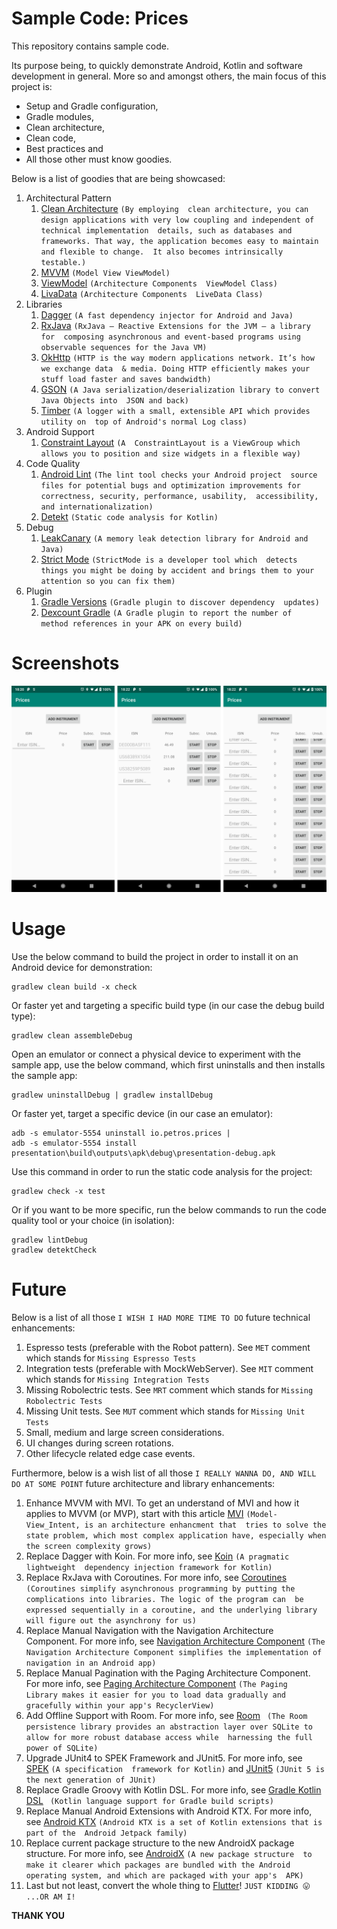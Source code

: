 # Sample Code: Prices

This repository contains sample code. 

Its purpose being, to quickly demonstrate Android, Kotlin and software development in general. More so and amongst others, 
the main focus of this project is:
- Setup and Gradle configuration, 
- Gradle modules,
- Clean architecture,
- Clean code,
- Best practices and 
- All those other must know goodies.

Below is a list of goodies that are being showcased:

1. Architectural Pattern
    1. [Clean Architecture](https://8thlight.com/blog/uncle-bob/2012/08/13/the-clean-architecture.html) ```(By employing 
    clean architecture, you can design applications with very low coupling and independent of technical implementation 
    details, such as databases and frameworks. That way, the application becomes easy to maintain and flexible to change. 
    It also becomes intrinsically testable.)```
    2. [MVVM](https://en.wikipedia.org/wiki/Model%E2%80%93view%E2%80%93viewmodel) ```(Model View ViewModel)```
    3. [ViewModel](https://developer.android.com/topic/libraries/architecture/viewmodel) ```(Architecture Components 
    ViewModel Class)```
    4. [LivaData](https://developer.android.com/topic/libraries/architecture/livedata) ```(Architecture Components 
    LiveData Class)```
2. Libraries
    1. [Dagger](https://github.com/google/dagger) ```(A fast dependency injector for Android and Java)```
    2. [RxJava](https://github.com/ReactiveX/RxJava) ```(RxJava – Reactive Extensions for the JVM – a library for 
    composing asynchronous and event-based programs using observable sequences for the Java VM)```
    3. [OkHttp](https://square.github.io/okhttp) ```(HTTP is the way modern applications network. It’s how we exchange data 
    & media. Doing HTTP efficiently makes your stuff load faster and saves bandwidth)```
    4. [GSON](https://github.com/google/gson) ```(A Java serialization/deserialization library to convert Java Objects into 
    JSON and back)```
    5. [Timber](https://github.com/JakeWharton/timber) ```(A logger with a small, extensible API which provides utility on 
    top of Android's normal Log class)```
3. Android Support
    1. [Constraint Layout](https://developer.android.com/reference/android/support/constraint/ConstraintLayout) ```(A 
    ConstraintLayout is a ViewGroup which allows you to position and size widgets in a flexible way)```
4. Code Quality
    1. [Android Lint](https://developer.android.com/studio/write/lint.html) ```(The lint tool checks your Android project 
    source files for potential bugs and optimization improvements for correctness, security, performance, usability, 
    accessibility, and internationalization)```
    2. [Detekt](https://github.com/arturbosch/detekt) ```(Static code analysis for Kotlin)```
6. Debug
    1. [LeakCanary](https://github.com/square/leakcanary) ```(A memory leak detection library for Android and Java)```
    1. [Strict Mode](https://developer.android.com/reference/android/os/StrictMode) ```(StrictMode is a developer tool which 
    detects things you might be doing by accident and brings them to your attention so you can fix them)```
7. Plugin
    1. [Gradle Versions](https://github.com/ben-manes/gradle-versions-plugin) ```(Gradle plugin to discover dependency 
    updates)```
    2. [Dexcount Gradle](https://github.com/KeepSafe/dexcount-gradle-plugin) ```(A Gradle plugin to report the number of 
    method references in your APK on every build)```

# Screenshots

![alt tag](https://github.com/ParaskP7/sample-code-prices/blob/master/demo.png)

# Usage

Use the below command to build the project in order to install it on an Android device for demonstration:
```
gradlew clean build -x check
```

Or faster yet and targeting a specific build type (in our case the debug build type):
```
gradlew clean assembleDebug
```

Open an emulator or connect a physical device to experiment with the sample app, use the below command, which first 
uninstalls and then installs the sample app:
```
gradlew uninstallDebug | gradlew installDebug
```

Or faster yet, target a specific device (in our case an emulator):
```
adb -s emulator-5554 uninstall io.petros.prices | 
adb -s emulator-5554 install presentation\build\outputs\apk\debug\presentation-debug.apk
```

Use this command in order to run the static code analysis for the project:
```
gradlew check -x test
```

Or if you want to be more specific, run the below commands to run the code quality tool or your choice (in isolation):
```
gradlew lintDebug
gradlew detektCheck
```

# Future

Below is a list of all those ```I WISH I HAD MORE TIME TO DO``` future technical enhancements:
1. Espresso tests (preferable with the Robot pattern). See `MET` comment which stands for `Missing Espresso Tests`
2. Integration tests (preferable with MockWebServer). See `MIT` comment which stands for `Missing Integration Tests`
3. Missing Robolectric tests. See `MRT` comment which stands for `Missing Robolectric Tests`
4. Missing Unit tests. See `MUT` comment which stands for `Missing Unit Tests`
5. Small, medium and large screen considerations.
6. UI changes during screen rotations.
7. Other lifecycle related edge case events.

Furthermore, below is a wish list of all those ```I REALLY WANNA DO, AND WILL DO AT SOME POINT``` future architecture 
and library enhancements:
1. Enhance MVVM with MVI. To get an understand of MVI and how it applies to MVVM (or MVP), start with this article
   [MVI](http://hannesdorfmann.com/android/model-view-intent) ```(Model-View_Intent, is an architecture enhancment that 
   tries to solve the state problem, which most complex application have, especially when the screen complexity grows)```
2. Replace Dagger with Koin. For more info, see [Koin](https://github.com/InsertKoinIO/koin) ```(A pragmatic lightweight 
   dependency injection framework for Kotlin)```
3. Replace RxJava with Coroutines. For more info, see [Coroutines](https://kotlinlang.org/docs/reference/coroutines.html) ```
   (Coroutines simplify asynchronous programming by putting the complications into libraries. The logic of the program can 
   be expressed sequentially in a coroutine, and the underlying library will figure out the asynchrony for us)```
4. Replace Manual Navigation with the Navigation Architecture Component. For more info, see 
   [Navigation Architecture Component](https://developer.android.com/topic/libraries/architecture/navigation/) ```(The 
   Navigation Architecture Component simplifies the implementation of navigation in an Android app)```
5. Replace Manual Pagination with the Paging Architecture Component. For more info, see 
   [Paging Architecture Component](https://developer.android.com/topic/libraries/architecture/paging/) ```(The Paging 
   Library makes it easier for you to load data gradually and gracefully within your app's RecyclerView)```
6. Add Offline Support with Room. For more info, see [Room](https://developer.android.com/topic/libraries/architecture/room) ```
   (The Room persistence library provides an abstraction layer over SQLite to allow for more robust database access while 
   harnessing the full power of SQLite)```
7. Upgrade JUnit4 to SPEK Framework and JUnit5. For more info, see [SPEK](https://spekframework.org/) ```(A specification 
   framework for Kotlin)``` and [JUnit5](https://junit.org/junit5/) ```(JUnit 5 is the next generation of JUnit)```
8. Replace Gradle Groovy with Kotlin DSL. For more info, see [Gradle Kotlin DSL](https://github.com/gradle/kotlin-dsl) ```
   (Kotlin language support for Gradle build scripts)```
9. Replace Manual Android Extensions with Android KTX. For more info, see 
   [Android KTX](https://developer.android.com/kotlin/ktx) ```(Android KTX is a set of Kotlin extensions that is part of the 
   Android Jetpack family)```
10. Replace current package structure to the new AndroidX package structure. For more info, see 
    [AndroidX](https://developer.android.com/topic/libraries/support-library/androidx-overview) ```(A new package structure 
    to make it clearer which packages are bundled with the Android operating system, and which are packaged with your app's 
    APK)```
11. Last but not least, convert the whole thing to [Flutter](https://flutter.io/)! ```JUST KIDDING 😛 ...OR AM I!```


**THANK YOU**
